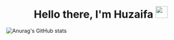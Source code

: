 <h1 align="center">
    Hello there, I'm Huzaifa <img src="https://github.com/blackcater/blackcater/raw/main/images/Hi.gif" height="32"/><br>
</h1>

![Anurag's GitHub stats](https://github-readme-stats.vercel.app/api?username=huzaifa26&count_private=true)

